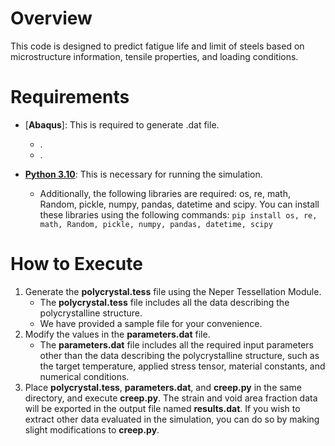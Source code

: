 # Overview
This code is designed to predict fatigue life and limit of steels based on microstructure information, tensile properties, and loading conditions.

# Requirements
* [**Abaqus**]: This is required to generate .dat file.
  * .
  * .
 
* [**Python 3.10**](https://www.python.org/downloads/): This is necessary for running the simulation.
  * Additionally, the following libraries are required: os, re, math, Random, pickle, numpy, pandas, datetime and scipy. You can install these libraries using the following commands:
    `pip install os, re, math, Random, pickle, numpy, pandas, datetime, scipy`

# How to Execute
1. Generate the **polycrystal.tess** file using the Neper Tessellation Module.
   * The **polycrystal.tess** file includes all the data describing the polycrystalline structure.
   * We have provided a sample file for your convenience.
2. Modify the values in the **parameters.dat** file.
   * The **parameters.dat** file includes all the required input parameters other than the data describing the polycrystalline structure, such as the target temperature, applied stress tensor, material constants, and numerical conditions.
3. Place **polycrystal.tess**, **parameters.dat**, and **creep.py** in the same directory, and execute **creep.py**. The strain and void area fraction data will be exported in the output file named **results.dat**. If you wish to extract other data evaluated in the simulation, you can do so by making slight modifications to **creep.py**.
